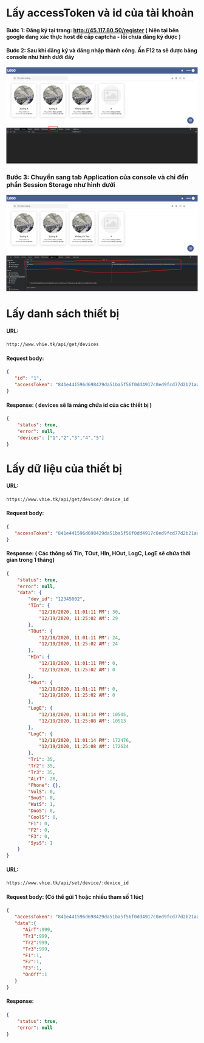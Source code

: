 # Lấy accessToken và id của tài khoản
#### Bước 1: Đăng ký tại trang: http://45.117.80.50/register ( hiện tại bên google đang xác thực host để cấp captcha - lỗi chưa đăng ký được )
#### Bước 2: Sau khi đăng ký và đăng nhập thành công. Ấn F12 ta sẽ được bảng console như hình dưới đây
![alt text](./1.png)
### Bước 3: Chuyển sang tab Application của console và chỉ đến phần Session Storage như hình dưới
![alt text](./2.png)
# Lấy danh sách thiết bị
#### URL:
```bash
http://www.vhie.tk/api/get/devices
```
#### Request body:
```JSON
{
   "id": "1",
   "accessToken": "841e441596d698429da51ba5f56f0dd4917c0ed9fcd77d2b21aa11fe7103bed831ab10c0540d7f53a178806340120fca099e"
}
```
#### Response: ( devices sẽ là mảng chứa id của các thiết bị )
```JSON
{
    "status": true,
    "error": null,
    "devices": ["1","2","3","4","5"]
}
```
# Lấy dữ liệu của thiết bị

#### URL:
```bash
https://www.vhie.tk/api/get/device/:device_id
```
#### Request body:
```JSON
{
   "accessToken": "841e441596d698429da51ba5f56f0dd4917c0ed9fcd77d2b21aa11fe7103bed831ab10c0540d7f53a178806340120fca099e"
}
```
#### Response: ( Các thông số TIn, TOut, HIn, HOut, LogC, LogE sẽ chứa thời gian trong 1 tháng)
```JSON
{
    "status": true,
    "error": null,
    "data": {
        "dev_id": "12345002",
        "TIn": {
            "12/18/2020, 11:01:11 PM": 30,
            "12/19/2020, 11:25:02 AM": 29
        },
        "TOut": {
            "12/18/2020, 11:01:11 PM": 24,
            "12/19/2020, 11:25:02 AM": 24
        },
        "HIn": {
            "12/18/2020, 11:01:11 PM": 0,
            "12/19/2020, 11:25:02 AM": 0
        },
        "HOut": {
            "12/18/2020, 11:01:11 PM": 0,
            "12/19/2020, 11:25:02 AM": 0
        },
        "LogE": {
            "12/18/2020, 11:01:14 PM": 10505,
            "12/19/2020, 11:25:08 AM": 10513
        },
        "LogC": {
            "12/18/2020, 11:01:14 PM": 172476,
            "12/19/2020, 11:25:08 AM": 172624
        },
        "Tr1": 35,
        "Tr2": 35,
        "Tr3": 35,
        "AirT": 28,
        "Phone": {},
        "VolS": 0,
        "SmoS": 0,
        "WatS": 1,
        "DooS": 0,
        "CoolS": 0,
        "F1": 0,
        "F2": 0,
        "F3": 0,
        "SysS": 1
    }
}
```

#### URL:
```bash
https://www.vhie.tk/api/set/device/:device_id
```
#### Request body: (Có thể gửi 1 hoặc nhiều tham số 1 lúc)
```JSON
{
   "accessToken": "841e441596d698429da51ba5f56f0dd4917c0ed9fcd77d2b21aa11fe7103bed831ab10c0540d7f53a178806340120fca099e",
   "data":{
      "AirT":999,
      "Tr1":999,
      "Tr2":999,
      "Tr3":999,
      "F1":1,
      "F2":1,
      "F3":1,
      "OnOff":1
   }
}
```
#### Response:
```JSON
{
    "status": true,
    "error": null
}
```
